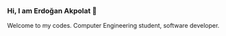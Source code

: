 ### Hi, I am Erdoğan Akpolat  👋
Welcome to my codes.
Computer Engineering student, software developer.


